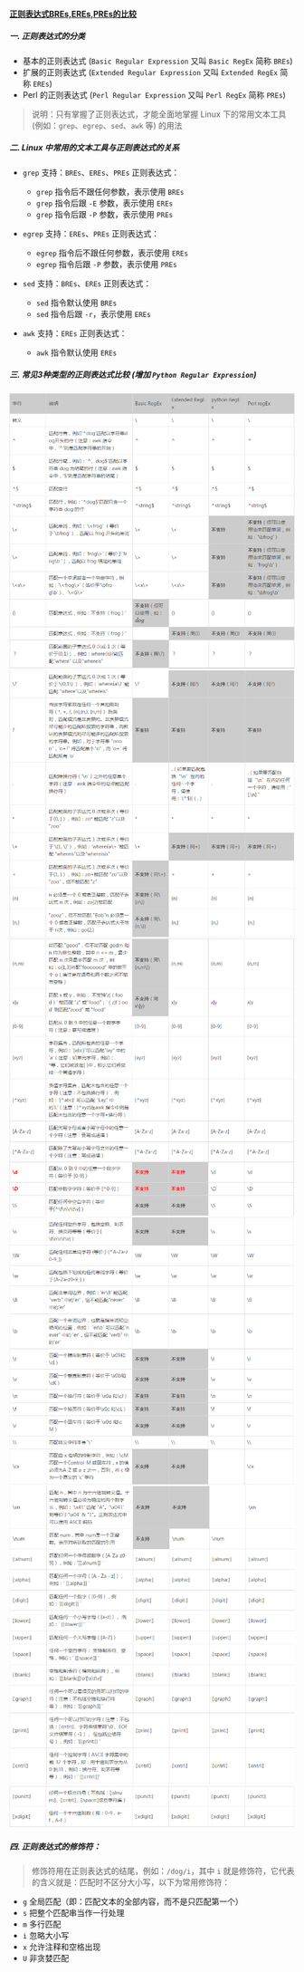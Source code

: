 #### [正则表达式BREs,EREs,PREs的比较](http://www.cnblogs.com/wangkangluo1/archive/2012/04/13/2446021.html)

##### 一. 正则表达式的分类
- 基本的正则表达式 (`Basic Regular Expression` 又叫 `Basic RegEx` 简称 `BREs`)
- 扩展的正则表达式 (`Extended Regular Expression` 又叫 `Extended RegEx` 简称 `EREs`)
- Perl 的正则表达式 (`Perl Regular Expression` 又叫 `Perl RegEx` 简称 `PREs`)

> 说明：只有掌握了正则表达式，才能全面地掌握 Linux 下的常用文本工具 (例如：`grep`、`egrep`、`sed`、`awk` 等) 的用法

##### 二. Linux 中常用的文本工具与正则表达式的关系

- `grep` 支持：`BREs`、`EREs`、`PREs` 正则表达式：
    - `grep` 指令后不跟任何参数，表示使用 `BREs`
    - `grep` 指令后跟 `-E` 参数，表示使用 `EREs`
    - `grep` 指令后跟 `-P` 参数，表示使用 `PREs`

- `egrep` 支持：`EREs`、`PREs` 正则表达式：
    - `egrep` 指令后不跟任何参数，表示使用 `EREs`
    - `egrep` 指令后跟 `-P` 参数，表示使用 `PREs`

- `sed` 支持：`BREs`、`EREs` 正则表达式：
    - `sed` 指令默认使用 `BREs`
    - `sed` 指令后跟 `-r`，表示使用 `EREs`

- `awk` 支持：`EREs` 正则表达式：
    - `awk` 指令默认使用 `EREs`

##### 三. 常见3种类型的正则表达式比较 (增加 `Python Regular Expression`)
![ex1](https://github.com/Rsyncy/R47/blob/master/ex1.jpg)
![ex2](https://github.com/Rsyncy/R47/blob/master/ex2.jpg)
![ex3](https://github.com/Rsyncy/R47/blob/master/ex3.jpg)
![ex4](https://github.com/Rsyncy/R47/blob/master/ex4.jpg)
![ex5](https://github.com/Rsyncy/R47/blob/master/ex5.jpg)
![ex6](https://github.com/Rsyncy/R47/blob/master/ex6.jpg)

##### 四. 正则表达式的修饰符：
> 修饰符用在正则表达式的结尾，例如：`/dog/i`，其中 `i` 就是修饰符，它代表的含义就是：匹配时不区分大小写，以下为常用修饰符：
- `g` 全局匹配（即：匹配文本的全部内容，而不是只匹配第一个）
- `s` 把整个匹配串当作一行处理
- `m` 多行匹配
- `i` 忽略大小写
- `x` 允许注释和空格出现
- `U` 非贪婪匹配
